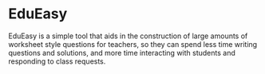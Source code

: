 # EduEasy

EduEasy is a simple tool that aids in the construction of large amounts of worksheet style questions for teachers, so they can spend less time writing questions and solutions, and more time interacting with students and responding to class requests.
